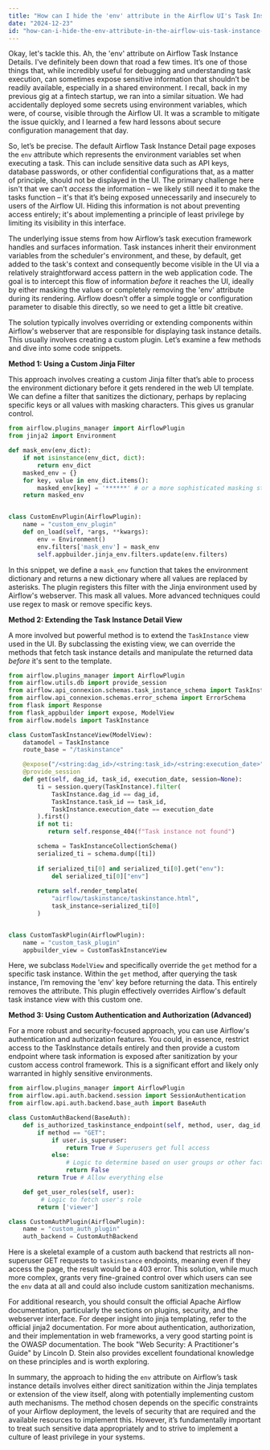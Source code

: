 ```yaml
---
title: "How can I hide the 'env' attribute in the Airflow UI's Task Instance Details?"
date: "2024-12-23"
id: "how-can-i-hide-the-env-attribute-in-the-airflow-uis-task-instance-details"
---
```


Okay, let's tackle this. Ah, the 'env' attribute on Airflow Task Instance Details. I've definitely been down that road a few times. It’s one of those things that, while incredibly useful for debugging and understanding task execution, can sometimes expose sensitive information that shouldn’t be readily available, especially in a shared environment. I recall, back in my previous gig at a fintech startup, we ran into a similar situation. We had accidentally deployed some secrets using environment variables, which were, of course, visible through the Airflow UI. It was a scramble to mitigate the issue quickly, and I learned a few hard lessons about secure configuration management that day.

So, let’s be precise. The default Airflow Task Instance Detail page exposes the `env` attribute which represents the environment variables set when executing a task. This can include sensitive data such as API keys, database passwords, or other confidential configurations that, as a matter of principle, should not be displayed in the UI. The primary challenge here isn't that we can’t *access* the information – we likely still need it to make the tasks function – it's that it’s being exposed unnecessarily and insecurely to users of the Airflow UI. Hiding this information is not about preventing access entirely; it's about implementing a principle of least privilege by limiting its visibility in this interface.

The underlying issue stems from how Airflow’s task execution framework handles and surfaces information. Task instances inherit their environment variables from the scheduler's environment, and these, by default, get added to the task's context and consequently become visible in the UI via a relatively straightforward access pattern in the web application code. The goal is to intercept this flow of information *before* it reaches the UI, ideally by either masking the values or completely removing the 'env' attribute during its rendering. Airflow doesn’t offer a simple toggle or configuration parameter to disable this directly, so we need to get a little bit creative.

The solution typically involves overriding or extending components within Airflow's webserver that are responsible for displaying task instance details. This usually involves creating a custom plugin. Let’s examine a few methods and dive into some code snippets.

**Method 1: Using a Custom Jinja Filter**

This approach involves creating a custom Jinja filter that’s able to process the environment dictionary before it gets rendered in the web UI template. We can define a filter that sanitizes the dictionary, perhaps by replacing specific keys or all values with masking characters. This gives us granular control.

```python
from airflow.plugins_manager import AirflowPlugin
from jinja2 import Environment

def mask_env(env_dict):
    if not isinstance(env_dict, dict):
        return env_dict
    masked_env = {}
    for key, value in env_dict.items():
        masked_env[key] = '******' # or a more sophisticated masking strategy
    return masked_env


class CustomEnvPlugin(AirflowPlugin):
    name = "custom_env_plugin"
    def on_load(self, *args, **kwargs):
        env = Environment()
        env.filters['mask_env'] = mask_env
        self.appbuilder.jinja_env.filters.update(env.filters)
```

In this snippet, we define a `mask_env` function that takes the environment dictionary and returns a new dictionary where all values are replaced by asterisks. The plugin registers this filter with the Jinja environment used by Airflow's webserver. This mask all values. More advanced techniques could use regex to mask or remove specific keys.

**Method 2: Extending the Task Instance Detail View**

A more involved but powerful method is to extend the `TaskInstance` view used in the UI. By subclassing the existing view, we can override the methods that fetch task instance details and manipulate the returned data *before* it's sent to the template.

```python
from airflow.plugins_manager import AirflowPlugin
from airflow.utils.db import provide_session
from airflow.api_connexion.schemas.task_instance_schema import TaskInstanceCollectionSchema
from airflow.api_connexion.schemas.error_schema import ErrorSchema
from flask import Response
from flask_appbuilder import expose, ModelView
from airflow.models import TaskInstance

class CustomTaskInstanceView(ModelView):
    datamodel = TaskInstance
    route_base = "/taskinstance"

    @expose("/<string:dag_id>/<string:task_id>/<string:execution_date>", methods=['GET'])
    @provide_session
    def get(self, dag_id, task_id, execution_date, session=None):
        ti = session.query(TaskInstance).filter(
            TaskInstance.dag_id == dag_id,
            TaskInstance.task_id == task_id,
            TaskInstance.execution_date == execution_date
        ).first()
        if not ti:
           return self.response_404(f"Task instance not found")

        schema = TaskInstanceCollectionSchema()
        serialized_ti = schema.dump([ti])
        
        if serialized_ti[0] and serialized_ti[0].get("env"):
            del serialized_ti[0]["env"]
       
        return self.render_template(
            "airflow/taskinstance/taskinstance.html",
            task_instance=serialized_ti[0]
        )


class CustomTaskPlugin(AirflowPlugin):
    name = "custom_task_plugin"
    appbuilder_view = CustomTaskInstanceView
```

Here, we subclass `ModelView` and specifically override the `get` method for a specific task instance. Within the `get` method, after querying the task instance, I’m removing the 'env' key before returning the data. This entirely removes the attribute. This plugin effectively overrides Airflow's default task instance view with this custom one.

**Method 3: Using Custom Authentication and Authorization (Advanced)**

For a more robust and security-focused approach, you can use Airflow's authentication and authorization features. You could, in essence, restrict access to the TaskInstance details entirely and then provide a custom endpoint where task information is exposed after sanitization by your custom access control framework. This is a significant effort and likely only warranted in highly sensitive environments.

```python
from airflow.plugins_manager import AirflowPlugin
from airflow.api.auth.backend.session import SessionAuthentication
from airflow.api.auth.backend.base_auth import BaseAuth

class CustomAuthBackend(BaseAuth):
    def is_authorized_taskinstance_endpoint(self, method, user, dag_id, task_id, execution_date):
        if method == "GET":
            if user.is_superuser:
                return True # Superusers get full access
            else:
                # Logic to determine based on user groups or other factors
                return False
        return True # Allow everything else

    def get_user_roles(self, user):
         # Logic to fetch user's role
        return ['viewer']

class CustomAuthPlugin(AirflowPlugin):
    name = "custom_auth_plugin"
    auth_backend = CustomAuthBackend
```

Here is a skeletal example of a custom auth backend that restricts all non-superuser GET requests to `taskinstance` endpoints, meaning even if they access the page, the result would be a 403 error. This solution, while much more complex, grants very fine-grained control over which users can see the `env` data at all and could also include custom sanitization mechanisms.

For additional research, you should consult the official Apache Airflow documentation, particularly the sections on plugins, security, and the webserver interface. For deeper insight into jinja templating, refer to the official jinja2 documentation. For more about authentication, authorization, and their implementation in web frameworks, a very good starting point is the OWASP documentation. The book "Web Security: A Practitioner's Guide" by Lincoln D. Stein also provides excellent foundational knowledge on these principles and is worth exploring.

In summary, the approach to hiding the `env` attribute on Airflow’s task instance details involves either direct sanitization within the Jinja templates or extension of the view itself, along with potentially implementing custom auth mechanisms. The method chosen depends on the specific constraints of your Airflow deployment, the levels of security that are required and the available resources to implement this. However, it’s fundamentally important to treat such sensitive data appropriately and to strive to implement a culture of least privilege in your systems.
